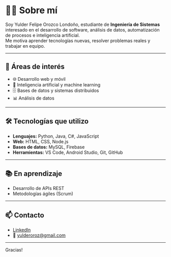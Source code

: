 # 👨‍💻 Sobre mí

Soy Yulder Felipe Orozco Londoño, estudiante de **Ingeniería de Sistemas** interesado en el desarrollo de software, análisis de datos, automatización de procesos e inteligencia artificial.  
Me motiva aprender tecnologías nuevas, resolver problemas reales y trabajar en equipo.

---

## 🎯 Áreas de interés

- 🌐 Desarrollo web y móvil  
- 🤖 Inteligencia artificial y machine learning  
- 🗄️ Bases de datos y sistemas distribuidos  
- 📊 Análisis de datos

---

## 🛠️ Tecnologías que utilizo

- **Lenguajes:** Python, Java, C#, JavaScript  
- **Web:** HTML, CSS, Node.js  
- **Bases de datos:** MySQL, Firebase  
- **Herramientas:** VS Code, Android Studio, Git, GitHub  

---

## 📚 En aprendizaje
  
- Desarrollo de APIs REST  
- Metodologías ágiles (Scrum)  

---

## 📫 Contacto

- [LinkedIn](https://www.linkedin.com/in/yulder-orozco-5114201a9/)  
- 📧 yulderoroz@gmail.com  

---

Gracias!

